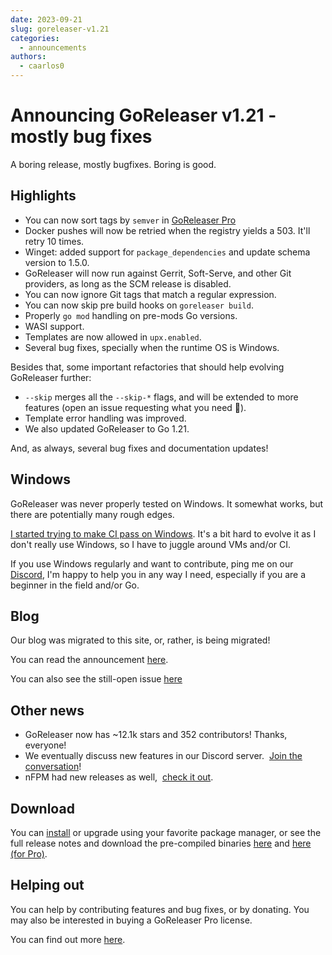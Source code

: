 ```yaml
---
date: 2023-09-21
slug: goreleaser-v1.21
categories:
  - announcements
authors:
  - caarlos0
---
```


# Announcing GoReleaser v1.21 - mostly bug fixes

A boring release, mostly bugfixes.
Boring is good.

<!-- more -->

## Highlights

- You can now sort tags by `semver` in [GoReleaser Pro][pro]
- Docker pushes will now be retried when the registry yields a 503. It'll retry
  10 times.
- Winget: added support for `package_dependencies` and update schema version to
  1.5.0.
- GoReleaser will now run against Gerrit, Soft-Serve, and other Git providers,
  as long as the SCM release is disabled.
- You can now ignore Git tags that match a regular expression.
- You can now skip pre build hooks on `goreleaser build`.
- Properly `go mod` handling on pre-mods Go versions.
- WASI support.
- Templates are now allowed in `upx.enabled`.
- Several bug fixes, specially when the runtime OS is Windows.

Besides that, some important refactories that should help evolving GoReleaser
further:

- `--skip` merges all the `--skip-*` flags, and will be extended to more
  features (open an issue requesting what you need 📩).
- Template error handling was improved.
- We also updated GoReleaser to Go 1.21.

And, as always, several bug fixes and documentation updates!

## Windows

GoReleaser was never properly tested on Windows. It somewhat works, but there
are potentially many rough edges.

[I started trying to make CI pass on Windows](https://github.com/goreleaser/goreleaser/pull/4293).
It's a bit hard to evolve it as I don't really use Windows, so I have to juggle
around VMs and/or CI.

If you use Windows regularly and want to contribute, ping me on our
[Discord][discord], I'm happy to help you in any way I need, especially if you
are a beginner in the field and/or Go.

## Blog

Our blog was migrated to this site, or, rather, is being migrated!

You can read the announcement [here](./2023-09-14-welcome.md).

You can also see the still-open issue [here](https://github.com/goreleaser/goreleaser/issues/3503)

## Other news

- GoReleaser now has ~12.1k stars and 352 contributors! Thanks, everyone!
- We eventually discuss new features in our Discord server. 
  [Join the conversation][discord]!
- nFPM had new releases as well, 
  [check it out](https://github.com/goreleaser/nfpm/releases).

## Download

You can [install][] or upgrade using your favorite package manager, or see the
full release notes and download the pre-compiled binaries [here][oss-rel] and
[here (for Pro)][pro-rel].

## Helping out

You can help by contributing features and bug fixes, or by donating.
You may also be interested in buying a GoReleaser Pro license.

You can find out more [here](https://goreleaser.com/sponsors/).

[install]: https://goreleaser.com/install
[pro-rel]: https://github.com/goreleaser/goreleaser-pro/releases/tag/v1.21.0-pro
[oss-rel]: https://github.com/goreleaser/goreleaser/releases/tag/v1.21.0
[pro]: https://goreleaser.com/pro
[discord]: https://goreleaser.com/discord
